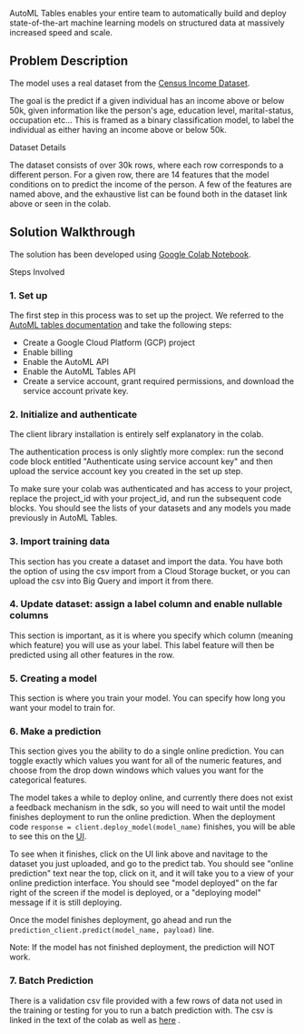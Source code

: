 AutoML Tables enables your entire team to automatically build and deploy state-of-the-art machine learning models on structured data at massively increased speed and scale.


## Problem Description
The model uses a real dataset from the [Census Income Dataset](https://archive.ics.uci.edu/ml/datasets/Census+Income).


The goal is the predict if a given individual has an income above or below 50k, given information like the person's age, education level, marital-status, occupation etc... 
This is framed as a binary classification model, to label the individual as either having an income above or below 50k.






Dataset Details


The dataset consists of over 30k rows, where each row corresponds to a different person. For a given row, there are 14 features that the model conditions on to predict the income of the person. A few of the features are named above, and the exhaustive list can be found both in the dataset link above or seen in the colab.




## Solution Walkthrough
The solution has been developed using [Google Colab Notebook](https://colab.research.google.com/notebooks/welcome.ipynb). 




Steps Involved


### 1. Set up
The first step in this process was to set up the project. We referred to the [AutoML tables documentation](https://cloud.google.com/automl-tables/docs/) and take the following steps:
* Create a Google Cloud Platform (GCP) project
* Enable billing
* Enable the AutoML API
* Enable the AutoML Tables API
* Create a service account, grant required permissions, and download the service account private key.


### 2. Initialize and authenticate


The client library installation is entirely self explanatory in the colab. 


The authentication process is only slightly more complex: run the second code block entitled "Authenticate using service account key" and then upload the service account key you created in the set up step.


To make sure your colab was authenticated and has access to your project, replace the project_id with your project_id, and run the subsequent code blocks. You should see the lists of your datasets and any models you made previously in AutoML Tables.


### 3. Import training data


This section has you create a dataset and import the data. You have both the option of using the csv import from a Cloud Storage bucket, or you can upload the csv into Big Query and import it from there. 




### 4. Update dataset: assign a label column and enable nullable columns


This section is important, as it is where you specify which column (meaning which feature) you will use as your label. This label feature will then be predicted using all other features in the row.


### 5. Creating a model


This section is where you train your model. You can specify how long you want your model to train for. 


### 6. Make a prediction


This section gives you the ability to do a single online prediction. You can toggle exactly which values you want for all of the numeric features, and choose from the drop down windows which values you want for the categorical features. 


The model takes a while to deploy online, and currently there does not exist a feedback mechanism in the sdk, so you will need to wait until the model finishes deployment to run the online prediction.
When the deployment code ```response = client.deploy_model(model_name)``` finishes, you will be able to see this on the [UI](https://console.cloud.google.com/automl-tables). 


To see when it finishes, click on the UI link above and navitage to the dataset you just uploaded, and go to the predict tab. You should see "online prediction" text near the top, click on it, and it will take you to a view of your online prediction interface. You should see "model deployed" on the far right of the screen if the model is deployed, or a "deploying model" message if it is still deploying.


Once the model finishes deployment, go ahead and run the ```prediction_client.predict(model_name, payload)``` line.


Note: If the model has not finished deployment, the prediction will NOT work.


### 7. Batch Prediction


There is a validation csv file provided with a few rows of data not used in the training or testing for you to run a batch prediction with. The csv is linked in the text of the colab as well as [here](https://storage.cloud.google.com/cloud-ml-data/automl-tables/notebooks/census_income_batch_prediction_input.csv) .